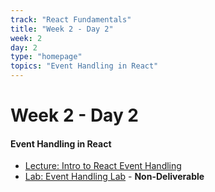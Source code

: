 ```yaml
---
track: "React Fundamentals"
title: "Week 2 - Day 2"
week: 2
day: 2
type: "homepage"
topics: "Event Handling in React"
---
```



# Week 2 - Day 2

#### Event Handling in React
- [Lecture: Intro to React Event Handling](/week-2/day-2/lecture-materials/event-handling-in-react/)
- [Lab: Event Handling Lab](/week-2/day-2/labs/react-event-handling-and-program-logic-lab/) - **Non-Deliverable**